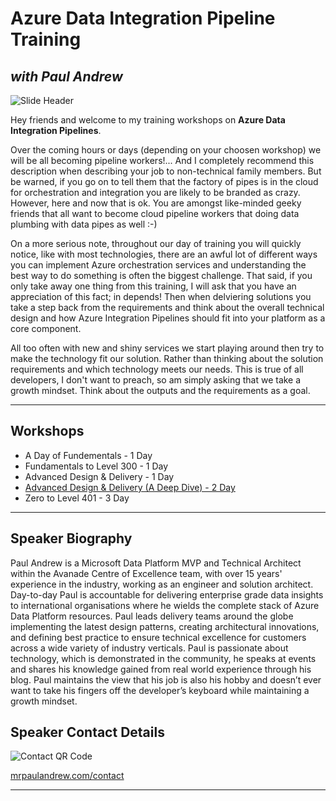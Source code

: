 # Azure Data Integration Pipeline Training
## _with Paul Andrew_

![Slide Header](https://raw.githubusercontent.com/mrpaulandrew/Azure-Data-Integration-Pipeline-Training/main/Images/ReadMe%20Header.png)

Hey friends and welcome to my training workshops on __Azure Data Integration Pipelines__. 

Over the coming hours or days (depending on your choosen workshop) we will be all becoming pipeline workers!... And I completely recommend this description when describing your job to non-technical family members. But be warned, if you go on to tell them that the factory of pipes is in the cloud for orchestration and integration you are likely to be branded as crazy. However, here and now that is ok. You are amongst like-minded geeky friends that all want to become cloud pipeline workers that doing data plumbing with data pipes as well :-)

On a more serious note, throughout our day of training you will quickly notice, like with most technologies, there are an awful lot of different ways you can implement Azure orchestration services and understanding the best way to do something is often the biggest challenge. That said, if you only take away one thing from this training, I will ask that you have an appreciation of this fact; in depends! Then when delviering solutions you take a step back from the requirements and think about the overall technical design and how Azure Integration Pipelines should fit into your platform as a core component.

All too often with new and shiny services we start playing around then try to make the technology fit our solution. Rather than thinking about the solution requirements and which technology meets our needs. This is true of all developers, I don't want to preach, so am simply asking that we take a growth mindset. Think about the outputs and the requirements as a goal.
___

## Workshops 

 - A Day of Fundementals - 1 Day
 - Fundamentals to Level 300 - 1 Day
 - Advanced Design & Delivery - 1 Day
 - [Advanced Design & Delivery (A Deep Dive) - 2 Day](./Content/Advanced%20Design%20%26%20Delivery%20(A%20Deep%20Dive)%20-%202%20Day/Agenda.md)
 - Zero to Level 401 - 3 Day
___

## Speaker Biography

Paul Andrew is a Microsoft Data Platform MVP and Technical Architect within the Avanade Centre of Excellence team, with over 15 years' experience in the industry, working as an engineer and solution architect. Day-to-day Paul is accountable for delivering enterprise grade data insights to international organisations where he wields the complete stack of Azure Data Platform resources. Paul leads delivery teams around the globe implementing the latest design patterns, creating architectural innovations, and defining best practice to ensure technical excellence for customers across a wide variety of industry verticals. Paul is passionate about technology, which is demonstrated in the community, he speaks at events and shares his knowledge gained from real world experience through his blog. Paul maintains the view that his job is also his hobby and doesn’t ever want to take his fingers off the developer’s keyboard while maintaining a growth mindset.

## Speaker Contact Details

![Contact QR Code](https://raw.githubusercontent.com/mrpaulandrew/Azure-Data-Integration-Pipelines-Advanced-Design-and-Delivery/main/Images/Contact.png)

[mrpaulandrew.com/contact](https://mrpaulandrew.com/contact/)
___
